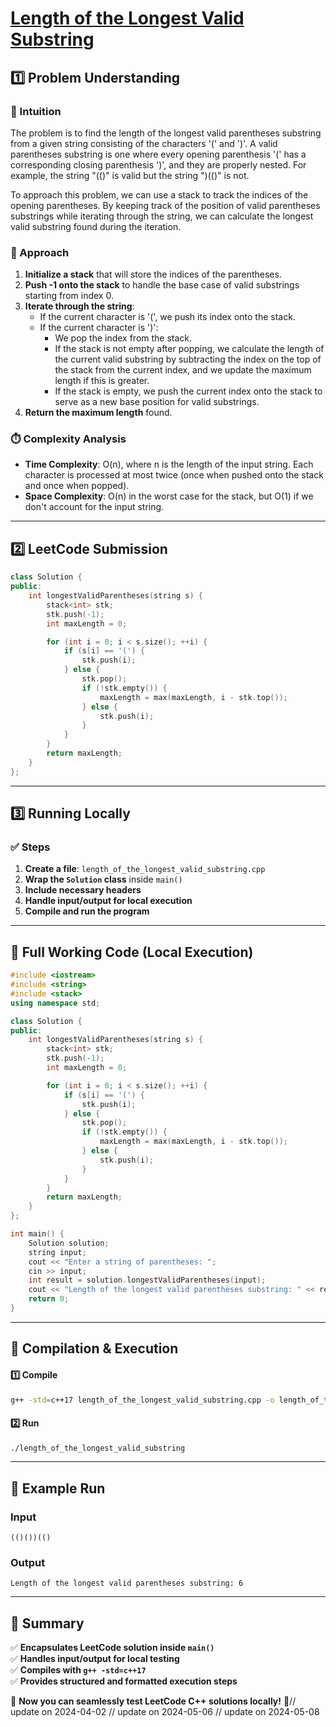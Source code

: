 # **[Length of the Longest Valid Substring](https://leetcode.com/problems/length-of-the-longest-valid-substring/description/)**  

## **1️⃣ Problem Understanding**  
### **📌 Intuition**  
The problem is to find the length of the longest valid parentheses substring from a given string consisting of the characters '(' and ')'. A valid parentheses substring is one where every opening parenthesis '(' has a corresponding closing parenthesis ')', and they are properly nested. For example, the string "(()" is valid but the string ")(()" is not.

To approach this problem, we can use a stack to track the indices of the opening parentheses. By keeping track of the position of valid parentheses substrings while iterating through the string, we can calculate the longest valid substring found during the iteration.

### **🚀 Approach**  
1. **Initialize a stack** that will store the indices of the parentheses.
2. **Push -1 onto the stack** to handle the base case of valid substrings starting from index 0.
3. **Iterate through the string**:
   - If the current character is '(', we push its index onto the stack.
   - If the current character is ')':
     - We pop the index from the stack. 
     - If the stack is not empty after popping, we calculate the length of the current valid substring by subtracting the index on the top of the stack from the current index, and we update the maximum length if this is greater.
     - If the stack is empty, we push the current index onto the stack to serve as a new base position for valid substrings.
4. **Return the maximum length** found.

### **⏱️ Complexity Analysis**  
- **Time Complexity**: O(n), where n is the length of the input string. Each character is processed at most twice (once when pushed onto the stack and once when popped).
- **Space Complexity**: O(n) in the worst case for the stack, but O(1) if we don't account for the input string.

---  

## **2️⃣ LeetCode Submission**  
```cpp
class Solution {
public:
    int longestValidParentheses(string s) {
        stack<int> stk;
        stk.push(-1);
        int maxLength = 0;

        for (int i = 0; i < s.size(); ++i) {
            if (s[i] == '(') {
                stk.push(i);
            } else {
                stk.pop();
                if (!stk.empty()) {
                    maxLength = max(maxLength, i - stk.top());
                } else {
                    stk.push(i);
                }
            }
        }
        return maxLength;
    }
};
```  

---  

## **3️⃣ Running Locally**  
### **✅ Steps**  
1. **Create a file**: `length_of_the_longest_valid_substring.cpp`  
2. **Wrap the `Solution` class** inside `main()`  
3. **Include necessary headers**  
4. **Handle input/output for local execution**  
5. **Compile and run the program**  

---  

## **📝 Full Working Code (Local Execution)**  
```cpp
#include <iostream>
#include <string>
#include <stack>
using namespace std;

class Solution {
public:
    int longestValidParentheses(string s) {
        stack<int> stk;
        stk.push(-1);
        int maxLength = 0;

        for (int i = 0; i < s.size(); ++i) {
            if (s[i] == '(') {
                stk.push(i);
            } else {
                stk.pop();
                if (!stk.empty()) {
                    maxLength = max(maxLength, i - stk.top());
                } else {
                    stk.push(i);
                }
            }
        }
        return maxLength;
    }
};

int main() {
    Solution solution;
    string input;
    cout << "Enter a string of parentheses: ";
    cin >> input;
    int result = solution.longestValidParentheses(input);
    cout << "Length of the longest valid parentheses substring: " << result << endl;
    return 0;
}
```  

---  

## **🔧 Compilation & Execution**  
#### **1️⃣ Compile**  
```bash
g++ -std=c++17 length_of_the_longest_valid_substring.cpp -o length_of_the_longest_valid_substring
```  

#### **2️⃣ Run**  
```bash
./length_of_the_longest_valid_substring
```  

---  

## **🎯 Example Run**  
### **Input**  
```
(()())(()
```  
### **Output**  
```
Length of the longest valid parentheses substring: 6
```  

---  

## **📌 Summary**  
✅ **Encapsulates LeetCode solution inside `main()`**  
✅ **Handles input/output for local testing**  
✅ **Compiles with `g++ -std=c++17`**  
✅ **Provides structured and formatted execution steps**  

🚀 **Now you can seamlessly test LeetCode C++ solutions locally!** 🚀// update on 2024-04-02
// update on 2024-05-06
// update on 2024-05-08
